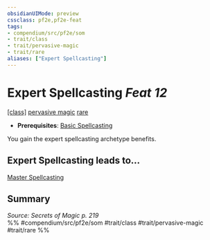 ```yaml
---
obsidianUIMode: preview
cssclass: pf2e,pf2e-feat
tags:
- compendium/src/pf2e/som
- trait/class
- trait/pervasive-magic
- trait/rare
aliases: ["Expert Spellcasting"]
---
```

# Expert Spellcasting  *Feat 12*  
[[class]](/rules/traits/any-class-som.md)  [pervasive magic](../../Rules/traits/pervasive-magic-som.md)  [rare](../../Rules/traits/rare.md)  

- **Prerequisites**: [Basic Spellcasting](basic-spellcasting-som.md)

You gain the expert spellcasting archetype benefits.

## Expert Spellcasting leads to...

[Master Spellcasting](master-spellcasting-som.md)

## Summary

*Source: Secrets of Magic p. 219*  
%% #compendium/src/pf2e/som #trait/class #trait/pervasive-magic #trait/rare %%